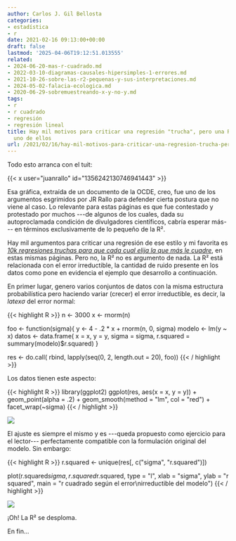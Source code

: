 ```yaml
---
author: Carlos J. Gil Bellosta
categories:
- estadística
- r
date: 2021-02-16 09:13:00+00:00
draft: false
lastmod: '2025-04-06T19:12:51.013555'
related:
- 2024-06-20-mas-r-cuadrado.md
- 2022-03-10-diagramas-causales-hipersimples-1-errores.md
- 2021-10-26-sobre-las-r2-pequenas-y-sus-interpretaciones.md
- 2024-05-02-falacia-ecologica.md
- 2020-06-29-sobremuestreando-x-y-no-y.md
tags:
- r
- r cuadrado
- regresión
- regresión lineal
title: Hay mil motivos para criticar una regresión "trucha", pero una R² baja no es
  uno de ellos
url: /2021/02/16/hay-mil-motivos-para-criticar-una-regresion-trucha-pero-una-r2-baja-no-es-uno-de-ellos/
---
```


Todo esto arranca con el tuit:

{{< x user="juanrallo" id="1356242130746941443" >}}

Esa gráfica, extraída de un documento de la OCDE, creo, fue uno de los argumentos esgrimidos por JR Rallo para defender cierta postura que no viene al caso. Lo relevante para estas páginas es que fue contestado y protestado por muchos ---de algunos de los cuales, dada su autoproclamada condición de divulgadores científicos, cabría esperar más--- en términos exclusivamente de lo pequeño de la R².

Hay mil argumentos para criticar una regresión de ese estilo y mi favorita es _[10k regresiones truchas para que cada cual elija la que más le cuadre](https://datanalytics.com/2020/04/03/10k-regresiones-truchas-para-que-cada-cual-elija-la-que-mas-le-cuadre/)_, en estas mismas páginas. Pero no, la R² no es argumento de nada. La R² está relacionada con el error irreductible, la cantidad de ruido presente en los datos como pone en evidencia el ejemplo que desarrollo a continuación.

En primer lugar, genero varios conjuntos de datos con la misma estructura probabilística pero haciendo variar (crecer) el error irreductible, es decir, la $latex \sigma$ del error normal:

{{< highlight R >}}
n <- 3000
x <- rnorm(n)

foo <- function(sigma){
  y <- 4 - .2 * x + rnorm(n, 0, sigma)
  modelo <- lm(y ~ x)
  datos <- data.frame(
    x = x,
    y = y, sigma = sigma,
    r.squared = summary(modelo)$r.squared)
}

res <- do.call(
  rbind,
  lapply(seq(0, 2, length.out = 20), foo))
{{< / highlight >}}

Los datos tienen este aspecto:

{{< highlight R >}}
library(ggplot2)
ggplot(res, aes(x = x, y = y)) + geom_point(alpha = .2) +
  geom_smooth(method = "lm", col = "red") +
  facet_wrap(~sigma)
{{< / highlight >}}

![](/wp-uploads/2021/02/r_squared_lm.png#center)

El ajuste es siempre el mismo y es ---queda propuesto como ejercicio para el lector--- perfectamente compatible con la formulación original del modelo. Sin embargo:

{{< highlight R >}}
r.squared <- unique(res[, c("sigma", "r.squared")])

plot(r.squared$sigma,
      r.squared$r.squared,
      type = "l",
      xlab = "sigma",
      ylab = "r squared",
      main = "r cuadrado según el error\nirreductible del modelo")
{{< / highlight >}}

![](/wp-uploads/2021/02/r_squared_sigma.png#center)

¡Oh! La R² se desploma.

En fin...